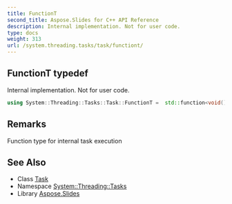 ```yaml
---
title: FunctionT
second_title: Aspose.Slides for C++ API Reference
description: Internal implementation. Not for user code.
type: docs
weight: 313
url: /system.threading.tasks/task/functiont/
---
```

## FunctionT typedef


Internal implementation. Not for user code.

```cpp
using System::Threading::Tasks::Task::FunctionT =  std::function<void()>
```

## Remarks


Function type for internal task execution 
## See Also

* Class [Task](../)
* Namespace [System::Threading::Tasks](../../)
* Library [Aspose.Slides](../../../)